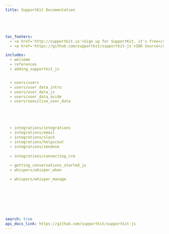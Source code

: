 ```yaml
---
title: SupportKit Documentation





toc_footers:
  - <a href='http://supportkit.io'>Sign up for SupportKit, it's free</a>
  - <a href='https://github.com/supportkit/supportkit-js'>SDK Source</a>

includes:
  - welcome
  - references
  - adding_supportkit_js


  - users/users
  - users/user_data_intro
  - users/user_data_js
  - users/user_data_aside 
  - users/sensitive_user_data





  - integrations/integrations
  - integrations/email
  - integrations/slack
  - integrations/helpscout
  - integrations/zendesk
  
  - integrations/connecting_crm
  
  - getting_conversations_started_js
  - whispers/whisper_when

  - whispers/whisper_manage








search: true
api_docs_link: https://github.com/supportkit/supportkit-js
---
```

